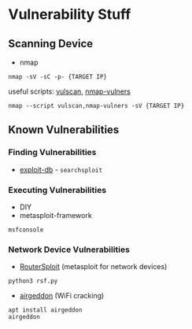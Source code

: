 # Vulnerability Stuff
## Scanning Device 
- nmap
```
nmap -sV -sC -p- {TARGET IP}
```
useful scripts: [vulscan](https://github.com/scipag/vulscan), [nmap-vulners](https://github.com/vulnersCom/nmap-vulners)
```
nmap --script vulscan,nmap-vulners -sV {TARGET IP}
```
## Known Vulnerabilities
### Finding Vulnerabilities
- [exploit-db](https://www.exploit-db.com) - `searchsploit`
### Executing Vulnerabilities
- DIY
- metasploit-framework
```
msfconsole
```
### Network Device Vulnerabilities
- [RouterSploit](https://github.com/threat9/routersploit) (metasploit for network devices)
```
python3 rsf.py
```
- [airgeddon](https://github.com/v1s1t0r1sh3r3/airgeddon) (WiFi cracking)
```
apt install airgeddon
airgeddon
```
